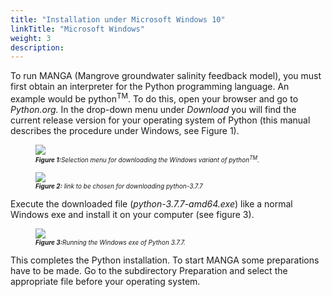 ```yaml
---
title: "Installation under Microsoft Windows 10"
linkTitle: "Microsoft Windows"
weight: 3
description:
---
```

To run MANGA (Mangrove groundwater salinity feedback model), you must first obtain an interpreter for the Python programming language. An example would be python<sup>T</sup><sup>M</sup>. To do this, open your browser and go to *Python.org.* In the drop-down menu under *Download* you will find the current release version for your operating system of Python (this manual describes the procedure under Windows, see Figure 1).

<figure>
<img src="/de/static/Auswahl_Menue_zum_Downloaden_der_Windows_Variante_von_pythonTM.jpg">
<figcaption><font size = "1"><i><b>Figure 1:</b>Selection menu for downloading the Windows variant of python<sup>T</sup><sup>M</sup>.</i></font></figcaption>
</figure><p>

<figure>
<img src="/de/static/zu_waehlender_Link_für_das_Downloaden_von_python-3_7_7.jpg">
<figcaption><font size = "1"><i><b>Figure 2:</b> link to be chosen for downloading python-3.7.7</i></font></figcaption>
</figure><p>

Execute the downloaded file (*python-3.7.7-amd64.exe*) like a normal Windows exe and install it on your computer (see figure 3). 

<figure>
<img src="/de/static/Ausfuehrung_der_Windows_exe_von_Python_3_7_7.jpg">
<figcaption><font size = "1"><i><b>Figure 3:</b>Running the Windows exe of Python 3.7.7.</i></font></figcaption>
</figure><p>

This completes the Python installation. To start MANGA some preparations have to be made. Go to the subdirectory Preparation and select the appropriate file before your operating system. 